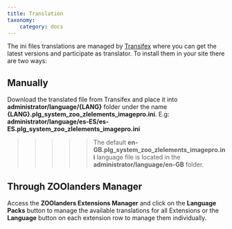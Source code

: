 ```yaml
---
title: Translation
taxonomy:
    category: docs
---
```


The ini files translations are managed by [Transifex](https://www.transifex.com/joolanders/zoolanders/downloadpro/) where you can get the latest versions and participate as translator. To install them in your site there are two ways:

## Manually

Download the translated file from Transifex and place it into **administrator/language/{LANG}** folder under the name **{LANG}.plg_system_zoo_zlelements_imagepro.ini**. E.g: **administrator/language/es-ES/es-ES.plg_system_zoo_zlelements_imagepro.ini**

>>>>> The default **en-GB.plg_system_zoo_zlelements_imagepro.ini** language file is located in the **administrator/language/en-GB** folder.

## Through ZOOlanders Manager

Access the **ZOOlanders Extensions Manager** and click on the **Language Packs** button to manage the available translations for all Extensions or the **Language** button on each extension row to manage them individually.
